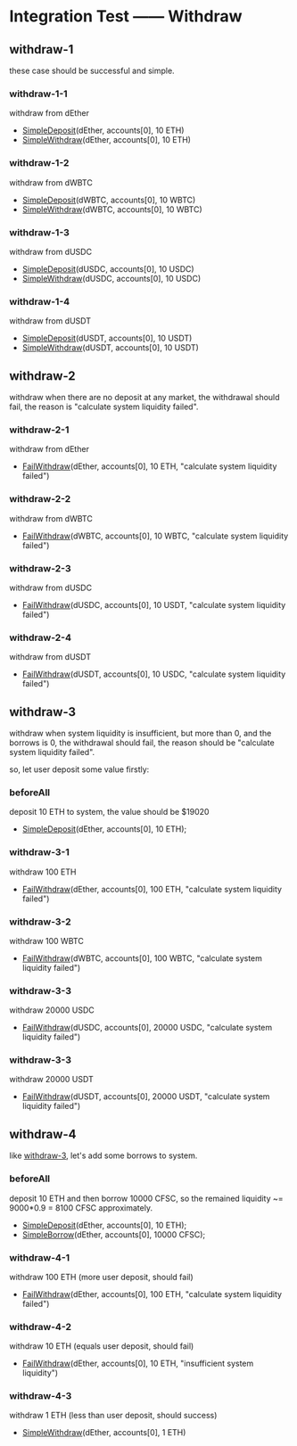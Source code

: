 # Integration Test —— Withdraw

## withdraw-1

these case should be successful and simple.

### withdraw-1-1

withdraw from dEther

- [SimpleDeposit](./test-function.md#SimpleDeposit)(dEther, accounts[0], 10 ETH)
- [SimpleWithdraw](./test-function.md#SimpleWithdraw)(dEther, accounts[0], 10 ETH)

### withdraw-1-2

withdraw from dWBTC

- [SimpleDeposit](./test-function.md#SimpleDeposit)(dWBTC, accounts[0], 10 WBTC)
- [SimpleWithdraw](./test-function.md#SimpleWithdraw)(dWBTC, accounts[0], 10 WBTC)

### withdraw-1-3

withdraw from dUSDC

- [SimpleDeposit](./test-function.md#SimpleDeposit)(dUSDC, accounts[0], 10 USDC)
- [SimpleWithdraw](./test-function.md#SimpleWithdraw)(dUSDC, accounts[0], 10 USDC)

### withdraw-1-4

withdraw from dUSDT

- [SimpleDeposit](./test-function.md#SimpleDeposit)(dUSDT, accounts[0], 10 USDT)
- [SimpleWithdraw](./test-function.md#SimpleWithdraw)(dUSDT, accounts[0], 10 USDT)

## withdraw-2

withdraw when there are no deposit at any market, the withdrawal should fail, the reason is "calculate system liquidity
failed".

### withdraw-2-1

withdraw from dEther

- [FailWithdraw](./test-function.md#FailWithdraw)(dEther, accounts[0], 10 ETH, "calculate system liquidity failed")

### withdraw-2-2

withdraw from dWBTC

- [FailWithdraw](./test-function.md#FailWithdraw)(dWBTC, accounts[0], 10 WBTC, "calculate system liquidity failed")

### withdraw-2-3

withdraw from dUSDC

- [FailWithdraw](./test-function.md#FailWithdraw)(dUSDC, accounts[0], 10 USDT, "calculate system liquidity failed")

### withdraw-2-4

withdraw from dUSDT

- [FailWithdraw](./test-function.md#FailWithdraw)(dUSDT, accounts[0], 10 USDC, "calculate system liquidity failed")

## withdraw-3

withdraw when system liquidity is insufficient, but more than 0, and the borrows is 0, the withdrawal should fail, the
reason should be "calculate system liquidity failed".

so, let user deposit some value firstly:

### beforeAll

deposit 10 ETH to system, the value should be $19020

- [SimpleDeposit](./test-function.md#SimpleDeposit)(dEther, accounts[0], 10 ETH);

### withdraw-3-1

withdraw 100 ETH

- [FailWithdraw](./test-function.md#FailWithdraw)(dEther, accounts[0], 100 ETH, "calculate system liquidity failed")

### withdraw-3-2

withdraw 100 WBTC

- [FailWithdraw](./test-function.md#FailWithdraw)(dWBTC, accounts[0], 100 WBTC, "calculate system liquidity failed")

### withdraw-3-3

withdraw 20000 USDC

- [FailWithdraw](./test-function.md#FailWithdraw)(dUSDC, accounts[0], 20000 USDC, "calculate system liquidity failed")

### withdraw-3-3

withdraw 20000 USDT

- [FailWithdraw](./test-function.md#FailWithdraw)(dUSDT, accounts[0], 20000 USDT, "calculate system liquidity failed")

## withdraw-4

like [withdraw-3](#withdraw-3), let's add some borrows to system.

### beforeAll

deposit 10 ETH and then borrow 10000 CFSC, so the remained liquidity  ~= 9000*0.9 = 8100 CFSC approximately.

- [SimpleDeposit](./test-function.md#SimpleDeposit)(dEther, accounts[0], 10 ETH);
- [SimpleBorrow](./test-function.md#SimpleBorrow)(dEther, accounts[0], 10000 CFSC);

### withdraw-4-1

withdraw 100 ETH (more user deposit, should fail)

- [FailWithdraw](./test-function.md#FailWithdraw)(dEther, accounts[0], 100 ETH, "calculate system liquidity failed")

### withdraw-4-2

withdraw 10 ETH (equals user deposit, should fail)

- [FailWithdraw](./test-function.md#FailWithdraw)(dEther, accounts[0], 10 ETH, "insufficient system liquidity")

### withdraw-4-3

withdraw 1 ETH (less than user deposit, should success)

- [SimpleWithdraw](./test-function.md#SimpleWithdraw)(dEther, accounts[0], 1 ETH)
